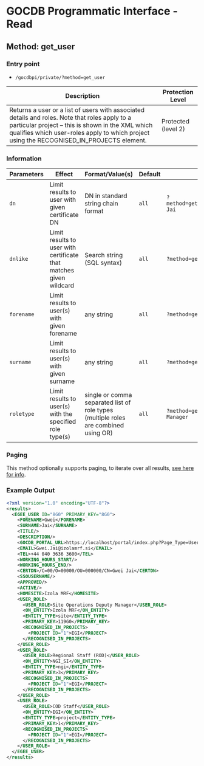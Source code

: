 # GOCDB Programmatic Interface - Read

## Method: get_user

### Entry point

- `/gocdbpi/private/?method=get_user`

| Description | Protection Level |
| - | - |
| Returns a user or a list of users with associated details and roles. Note that roles apply to a particular project – this is shown in the XML which qualifies which user-roles apply to which project using the RECOGNISED_IN_PROJECTS element. | Protected (level 2) |

### Information

| Parameters | Effect | Format/Value(s) | Default | Example |
| - | - | - | - | - |
| `dn` | Limit results to user with given certificate DN | DN in standard string chain format | `all` | `?method=get_user&dn=/C=UK/O=eScience/OU=CLRC/L=RAL/CN=Gwei Jai` |
| `dnlike` | Limit results to user with certificate that matches given wildcard | Search string (SQL syntax) | `all` | `?method=get_user&dnlike=%/OU=CLRC%`  |
| `forename` | Limit results to user(s) with given forename | any string | `all` | `?method=get_user&forename=Gwei` |
| `surname` | Limit results to user(s) with given surname | any string | `all` | `?method=get_user&surname=Jai` |
| `roletype` | Limit results to user(s) with the specified role type(s) | single or comma separated list of role types (multiple roles are combined using OR) | `all` | `?method=get_user&roletype=CIC Staff,Site Operations Manager`  |

### Paging

This method optionally supports paging, to iterate over all results,
[see here for info](https://wiki.egi.eu/wiki/GOCDB/notifications#Optional_Cursor_Paging_on_Read_API).

### Example Output

```xml
<?xml version="1.0" encoding="UTF-8"?>
<results>
  <EGEE_USER ID="8G0" PRIMARY_KEY="8G0">
    <FORENAME>Gwei</FORENAME>
    <SURNAME>Jai</SURNAME>
    <TITLE/>
    <DESCRIPTION/>
    <GOCDB_PORTAL_URL>https://localhost/portal/index.php?Page_Type=User&id=8</GOCDB_PORTAL_URL>
    <EMAIL>Gwei.Jai@izolamrf.si</EMAIL>
    <TEL>+44 040 3636 3600</TEL>
    <WORKING_HOURS_START/>
    <WORKING_HOURS_END/>
    <CERTDN>/C=00/O=00000/OU=000000/CN=Gwei Jai</CERTDN>
    <SSOUSERNAME/>
    <APPROVED/>
    <ACTIVE/>
    <HOMESITE>Izola MRF</HOMESITE>
    <USER_ROLE>
      <USER_ROLE>Site Operations Deputy Manager</USER_ROLE>
      <ON_ENTITY>Izola MRF</ON_ENTITY>
      <ENTITY_TYPE>site</ENTITY_TYPE>
      <PRIMARY_KEY>119G0</PRIMARY_KEY>
      <RECOGNISED_IN_PROJECTS>
        <PROJECT ID="1">EGI</PROJECT>
      </RECOGNISED_IN_PROJECTS>
    </USER_ROLE>
    <USER_ROLE>
      <USER_ROLE>Regional Staff (ROD)</USER_ROLE>
      <ON_ENTITY>NGI_SI</ON_ENTITY>
      <ENTITY_TYPE>ngi</ENTITY_TYPE>
      <PRIMARY_KEY>3</PRIMARY_KEY>
      <RECOGNISED_IN_PROJECTS>
        <PROJECT ID="1">EGI</PROJECT>
      </RECOGNISED_IN_PROJECTS>
    </USER_ROLE>
    <USER_ROLE>
      <USER_ROLE>COD Staff</USER_ROLE>
      <ON_ENTITY>EGI</ON_ENTITY>
      <ENTITY_TYPE>project</ENTITY_TYPE>
      <PRIMARY_KEY>1</PRIMARY_KEY>
      <RECOGNISED_IN_PROJECTS>
        <PROJECT ID="1">EGI</PROJECT>
      </RECOGNISED_IN_PROJECTS>
    </USER_ROLE>
  </EGEE_USER>
</results>
```
